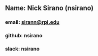 ## Name:    Nick Sirano (nsirano)
### email:  sirann@rpi.edu
### github: nsirano
### slack:  nsirano
